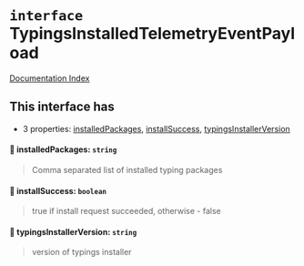 # `interface` TypingsInstalledTelemetryEventPayload

[Documentation Index](../README.md)

## This interface has

- 3 properties:
[installedPackages](#-installedpackages-string),
[installSuccess](#-installsuccess-boolean),
[typingsInstallerVersion](#-typingsinstallerversion-string)


#### 📄 installedPackages: `string`

> Comma separated list of installed typing packages



#### 📄 installSuccess: `boolean`

> true if install request succeeded, otherwise - false



#### 📄 typingsInstallerVersion: `string`

> version of typings installer



